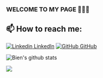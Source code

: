 ### WELCOME TO MY PAGE 👋👋👋

## 📫 How to reach me: 

[![Linkedin](https://i.stack.imgur.com/gVE0j.png) LinkedIn](https://www.linkedin.com) [![GitHub](https://i.stack.imgur.com/tskMh.png) GitHub](https://github.com/bien0504/) 

![Bien's github stats](https://github-readme-stats-git-masterrstaa-rickstaa.vercel.app/api?username=bien0504&show_icons=true&theme=tokyonight&hide=contribs,prs,issues)

<a href="https://github.com/bien0504/DE_Modeling_Data/">
  <!-- Change the `github-readme-stats.anuraghazra1.vercel.app` to `github-readme-stats.vercel.app`  -->
  <img align="center" src="https://github-readme-stats.anuraghazra1.vercel.app/api/pin/?username=bien0504&repo=DE_Modeling_Data&theme=radical" />
</a>  
